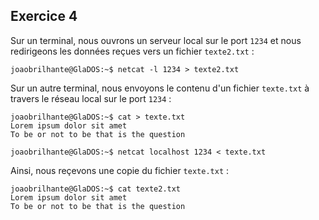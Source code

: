 ## Exercice 4

Sur un terminal, nous ouvrons un serveur local sur le port `1234` et
nous redirigeons les données reçues vers un fichier `texte2.txt` :

	joaobrilhante@GlaDOS:~$ netcat -l 1234 > texte2.txt

Sur un autre terminal, nous envoyons le contenu d'un fichier `texte.txt`
à travers le réseau local sur le port `1234` :

	joaobrilhante@GlaDOS:~$ cat > texte.txt
	Lorem ipsum dolor sit amet
	To be or not to be that is the question

	joaobrilhante@GlaDOS:~$ netcat localhost 1234 < texte.txt

Ainsi, nous reçevons une copie du fichier `texte.txt` :

	joaobrilhante@GlaDOS:~$ cat texte2.txt
	Lorem ipsum dolor sit amet
	To be or not to be that is the question
